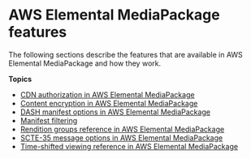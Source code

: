 # AWS Elemental MediaPackage features<a name="features-ref"></a>

The following sections describe the features that are available in AWS Elemental MediaPackage and how they work\.

**Topics**
+ [CDN authorization in AWS Elemental MediaPackage](cdn-auth.md)
+ [Content encryption in AWS Elemental MediaPackage](using-encryption.md)
+ [DASH manifest options in AWS Elemental MediaPackage](dash-trtmts.md)
+ [Manifest filtering](manifest-filtering.md)
+ [Rendition groups reference in AWS Elemental MediaPackage](rendition-groups.md)
+ [SCTE\-35 message options in AWS Elemental MediaPackage](scte.md)
+ [Time\-shifted viewing reference in AWS Elemental MediaPackage](time-shifted.md)